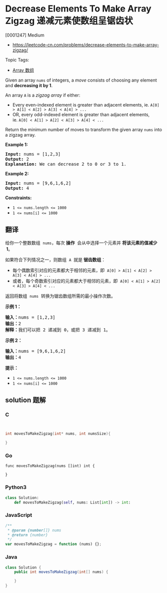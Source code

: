 # Decrease Elements To Make Array Zigzag 递减元素使数组呈锯齿状

[0001247] Medium

- https://leetcode-cn.com/problems/decrease-elements-to-make-array-zigzag/

Topic Tags:

- [Array 数组](https://leetcode-cn.com/tag/array/)

Given an array `nums` of integers, a *move* consists of choosing any element and **decreasing it by 1**.

An array `A` is a *zigzag array* if either:

- Every even-indexed element is greater than adjacent elements, ie. `A[0] > A[1] < A[2] > A[3] < A[4] > ...`
- OR, every odd-indexed element is greater than adjacent elements, ie. `A[0] < A[1] > A[2] < A[3] > A[4] < ...`

Return the minimum number of moves to transform the given array `nums` into a zigzag array.

**Example 1:**

<pre><strong>Input:</strong> nums = [1,2,3]
<strong>Output:</strong> 2
<strong>Explanation:</strong> We can decrease 2 to 0 or 3 to 1.
</pre>

**Example 2:**

<pre><strong>Input:</strong> nums = [9,6,1,6,2]
<strong>Output:</strong> 4
</pre>

**Constraints:**

- `1 <= nums.length <= 1000`
- `1 <= nums[i] <= 1000`

## 翻译

给你一个整数数组  `nums`，每次 **操作**  会从中选择一个元素并 **将该元素的值减少  1**。

如果符合下列情况之一，则数组  `A`  就是 **锯齿数组**：

- 每个偶数索引对应的元素都大于相邻的元素，即  `A[0] > A[1] < A[2] > A[3] < A[4] > ...`
- 或者，每个奇数索引对应的元素都大于相邻的元素，即  `A[0] < A[1] > A[2] < A[3] > A[4] < ...`

返回将数组  `nums`  转换为锯齿数组所需的最小操作次数。

**示例 1：**

<pre><strong>输入：</strong>nums = [1,2,3]
<strong>输出：</strong>2
<strong>解释：</strong>我们可以把 2 递减到 0，或把 3 递减到 1。
</pre>

**示例 2：**

<pre><strong>输入：</strong>nums = [9,6,1,6,2]
<strong>输出：</strong>4
</pre>

**提示：**

- `1 <= nums.length <= 1000`
- `1 <= nums[i] <= 1000`

## solution 题解

### C

```c


int movesToMakeZigzag(int* nums, int numsSize){

}


```

### Go

```golang
func movesToMakeZigzag(nums []int) int {

}
```

### Python3

```python
class Solution:
    def movesToMakeZigzag(self, nums: List[int]) -> int:

```

### JavaScript

```javascript
/**
 * @param {number[]} nums
 * @return {number}
 */
var movesToMakeZigzag = function (nums) {};
```

### Java

```java
class Solution {
    public int movesToMakeZigzag(int[] nums) {

    }
}
```
